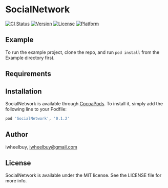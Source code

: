 # SocialNetwork

[![CI Status](http://img.shields.io/travis/iwheelbuy/SocialNetwork.svg?style=flat)](https://travis-ci.org/iwheelbuy/SocialNetwork)
[![Version](https://img.shields.io/cocoapods/v/SocialNetwork.svg?style=flat)](http://cocoapods.org/pods/SocialNetwork)
[![License](https://img.shields.io/cocoapods/l/SocialNetwork.svg?style=flat)](http://cocoapods.org/pods/SocialNetwork)
[![Platform](https://img.shields.io/cocoapods/p/SocialNetwork.svg?style=flat)](http://cocoapods.org/pods/SocialNetwork)

## Example

To run the example project, clone the repo, and run `pod install` from the Example directory first.

## Requirements

## Installation

SocialNetwork is available through [CocoaPods](http://cocoapods.org). To install
it, simply add the following line to your Podfile:

```ruby
pod 'SocialNetwork', '0.1.2'
```

## Author

iwheelbuy, iwheelbuy@gmail.com

## License

SocialNetwork is available under the MIT license. See the LICENSE file for more info.
